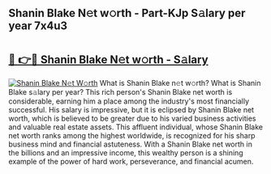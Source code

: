 ## Shanin Blake N𝚎t w𝚘rth - Part-KJp S𝚊lary per year 7x4u3

# <h2><a href="http://gc55mdy.nevu.top/?p=Shanin+Blake">🔗 👉🔴 Shanin Blake N𝚎t w𝚘rth - S𝚊lary</a></h2>

[![Shanin Blake N𝚎t W𝚘rth](https://i.imgur.com/Oavwk0R.jpeg)](http://gc55mdy.nevu.top/?p=Shanin+Blake)
What is Shanin Blake n𝚎t w𝚘rth? What is Shanin Blake s𝚊lary per year?
This rich person's Shanin Blake net worth is considerable, earning him a place among the industry's most financially successful. His salary is impressive, but it is eclipsed by Shanin Blake net worth, which is believed to be greater due to his varied business activities and valuable real estate assets. This affluent individual, whose Shanin Blake net worth ranks among the highest worldwide, is recognized for his sharp business mind and financial astuteness. With a Shanin Blake net worth in the billions and an impressive income, this wealthy person is a shining example of the power of hard work, perseverance, and financial acumen.
